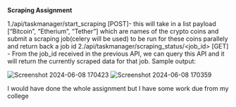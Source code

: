 **Scraping Assignment**

1./api/taskmanager/start_scraping [POST]-  this will take in a list payload [“Bitcoin”, “Etherium”, “Tether”] 
  which are names of the crypto coins and submit a scraping job(celery will be used) to be run for these coins parallely and return back a job id
2./api/taskmanager/scraping_status/<job_id> [GET] - From the job_id received in the previous API,
  we can query this API and it will return the currently scraped data for that job. Sample output:

  ![Screenshot 2024-06-08 170423](https://github.com/Yshprajapti18/CrytpoScraper/assets/128960060/ac5c1d19-19e1-4f3a-938e-7476ad7e3853)
  ![Screenshot 2024-06-08 170359](https://github.com/Yshprajapti18/CrytpoScraper/assets/128960060/99a95e07-2596-4ecd-8758-6d3d9ccfb109)

I would have done the whole assignment but I have some work due from my college

